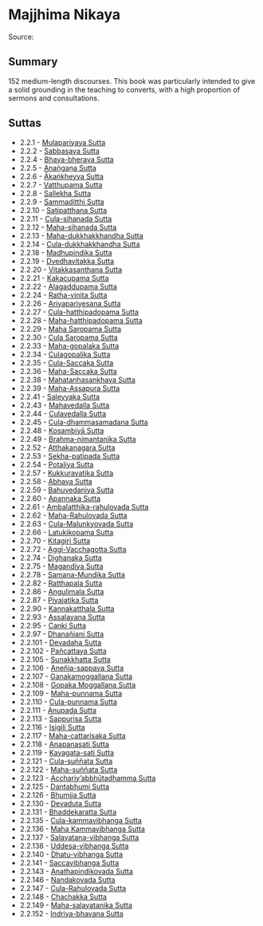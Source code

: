 # Majjhima Nikaya

Source: []()

## Summary
152 medium-length discourses. This book was particularly intended to give a solid grounding in the teaching to converts, with a high proportion of sermons and consultations.

## Suttas
*  2.2.1 - [Mulapariyaya Sutta](docs/2-sutta-pitaka/2.2-majjhima-nikaya/2.2.1-mulapariyaya-sutta.md)
*  2.2.2 - [Sabbasava Sutta](docs/2-sutta-pitaka/2.2-majjhima-nikaya/2.2.2-sabbasava-sutta.md)
*  2.2.4 - [Bhaya-bherava Sutta](docs/2-sutta-pitaka/2.2-majjhima-nikaya/2.2.4-bhaya-bherava-sutta.md)
*  2.2.5 - [Anaṅgaṇa Sutta](docs/2-sutta-pitaka/2.2-majjhima-nikaya/2.2.5-ana-ga-a-sutta.md)
*  2.2.6 - [Ākaṅkheyya Sutta](docs/2-sutta-pitaka/2.2-majjhima-nikaya/2.2.6--ka-kheyya-sutta.md)
*  2.2.7 - [Vatthupama Sutta](docs/2-sutta-pitaka/2.2-majjhima-nikaya/2.2.7-vatthupama-sutta.md)
*  2.2.8 - [Sallekha Sutta](docs/2-sutta-pitaka/2.2-majjhima-nikaya/2.2.8-sallekha-sutta.md)
*  2.2.9 - [Sammaditthi Sutta](docs/2-sutta-pitaka/2.2-majjhima-nikaya/2.2.9-sammaditthi-sutta.md)
*  2.2.10 - [Satipatthana Sutta](docs/2-sutta-pitaka/2.2-majjhima-nikaya/2.2.10-satipatthana-sutta.md)
*  2.2.11 - [Cula-sihanada Sutta](docs/2-sutta-pitaka/2.2-majjhima-nikaya/2.2.11-cula-sihanada-sutta.md)
*  2.2.12 - [Maha-sihanada Sutta](docs/2-sutta-pitaka/2.2-majjhima-nikaya/2.2.12-maha-sihanada-sutta.md)
*  2.2.13 - [Maha-dukkhakkhandha Sutta](docs/2-sutta-pitaka/2.2-majjhima-nikaya/2.2.13-maha-dukkhakkhandha-sutta.md)
*  2.2.14 - [Cula-dukkhakkhandha Sutta](docs/2-sutta-pitaka/2.2-majjhima-nikaya/2.2.14-cula-dukkhakkhandha-sutta.md)
*  2.2.18 - [Madhupindika Sutta](docs/2-sutta-pitaka/2.2-majjhima-nikaya/2.2.18-madhupindika-sutta.md)
*  2.2.19 - [Dvedhavitakka Sutta](docs/2-sutta-pitaka/2.2-majjhima-nikaya/2.2.19-dvedhavitakka-sutta.md)
*  2.2.20 - [Vitakkasanthana Sutta](docs/2-sutta-pitaka/2.2-majjhima-nikaya/2.2.20-vitakkasanthana-sutta.md)
*  2.2.21 - [Kakacupama Sutta](docs/2-sutta-pitaka/2.2-majjhima-nikaya/2.2.21-kakacupama-sutta.md)
*  2.2.22 - [Alagaddupama Sutta](docs/2-sutta-pitaka/2.2-majjhima-nikaya/2.2.22-alagaddupama-sutta.md)
*  2.2.24 - [Ratha-vinita Sutta](docs/2-sutta-pitaka/2.2-majjhima-nikaya/2.2.24-ratha-vinita-sutta.md)
*  2.2.26 - [Ariyapariyesana Sutta](docs/2-sutta-pitaka/2.2-majjhima-nikaya/2.2.26-ariyapariyesana-sutta.md)
*  2.2.27 - [Cula-hatthipadopama Sutta](docs/2-sutta-pitaka/2.2-majjhima-nikaya/2.2.27-cula-hatthipadopama-sutta.md)
*  2.2.28 - [Maha-hatthipadopama Sutta](docs/2-sutta-pitaka/2.2-majjhima-nikaya/2.2.28-maha-hatthipadopama-sutta.md)
*  2.2.29 - [Maha Saropama Sutta](docs/2-sutta-pitaka/2.2-majjhima-nikaya/2.2.29-maha-saropama-sutta.md)
*  2.2.30 - [Cula Saropama Sutta](docs/2-sutta-pitaka/2.2-majjhima-nikaya/2.2.30-cula-saropama-sutta.md)
*  2.2.33 - [Maha-gopalaka Sutta](docs/2-sutta-pitaka/2.2-majjhima-nikaya/2.2.33-maha-gopalaka-sutta.md)
*  2.2.34 - [Culagopalika Sutta](docs/2-sutta-pitaka/2.2-majjhima-nikaya/2.2.34-culagopalika-sutta.md)
*  2.2.35 - [Cula-Saccaka Sutta](docs/2-sutta-pitaka/2.2-majjhima-nikaya/2.2.35-cula-saccaka-sutta.md)
*  2.2.36 - [Maha-Saccaka Sutta](docs/2-sutta-pitaka/2.2-majjhima-nikaya/2.2.36-maha-saccaka-sutta.md)
*  2.2.38 - [Mahatanhasankhaya Sutta](docs/2-sutta-pitaka/2.2-majjhima-nikaya/2.2.38-mahatanhasankhaya-sutta.md)
*  2.2.39 - [Maha-Assapura Sutta](docs/2-sutta-pitaka/2.2-majjhima-nikaya/2.2.39-maha-assapura-sutta.md)
*  2.2.41 - [Saleyyaka Sutta](docs/2-sutta-pitaka/2.2-majjhima-nikaya/2.2.41-saleyyaka-sutta.md)
*  2.2.43 - [Mahavedalla Sutta](docs/2-sutta-pitaka/2.2-majjhima-nikaya/2.2.43-mahavedalla-sutta.md)
*  2.2.44 - [Culavedalla Sutta](docs/2-sutta-pitaka/2.2-majjhima-nikaya/2.2.44-culavedalla-sutta.md)
*  2.2.45 - [Cula-dhammasamadana Sutta](docs/2-sutta-pitaka/2.2-majjhima-nikaya/2.2.45-cula-dhammasamadana-sutta.md)
*  2.2.48 - [Kosambiyā Sutta](docs/2-sutta-pitaka/2.2-majjhima-nikaya/2.2.48-kosambiy-sutta.md)
*  2.2.49 - [Brahma-nimantanika Sutta](docs/2-sutta-pitaka/2.2-majjhima-nikaya/2.2.49-brahma-nimantanika-sutta.md)
*  2.2.52 - [Atthakanagara Sutta](docs/2-sutta-pitaka/2.2-majjhima-nikaya/2.2.52-atthakanagara-sutta.md)
*  2.2.53 - [Sekha-patipada Sutta](docs/2-sutta-pitaka/2.2-majjhima-nikaya/2.2.53-sekha-patipada-sutta.md)
*  2.2.54 - [Potaliya Sutta](docs/2-sutta-pitaka/2.2-majjhima-nikaya/2.2.54-potaliya-sutta.md)
*  2.2.57 - [Kukkuravatika Sutta](docs/2-sutta-pitaka/2.2-majjhima-nikaya/2.2.57-kukkuravatika-sutta.md)
*  2.2.58 - [Abhaya Sutta](docs/2-sutta-pitaka/2.2-majjhima-nikaya/2.2.58-abhaya-sutta.md)
*  2.2.59 - [Bahuvedaniya Sutta](docs/2-sutta-pitaka/2.2-majjhima-nikaya/2.2.59-bahuvedaniya-sutta.md)
*  2.2.60 - [Apannaka  Sutta](docs/2-sutta-pitaka/2.2-majjhima-nikaya/2.2.60-apannaka-sutta.md)
*  2.2.61 - [Ambalatthika-rahulovada Sutta](docs/2-sutta-pitaka/2.2-majjhima-nikaya/2.2.61-ambalatthika-rahulovada-sutta.md)
*  2.2.62 - [Maha-Rahulovada Sutta](docs/2-sutta-pitaka/2.2-majjhima-nikaya/2.2.62-maha-rahulovada-sutta.md)
*  2.2.63 - [Cula-Malunkyovada Sutta](docs/2-sutta-pitaka/2.2-majjhima-nikaya/2.2.63-cula-malunkyovada-sutta.md)
*  2.2.66 - [Latukikopama Sutta](docs/2-sutta-pitaka/2.2-majjhima-nikaya/2.2.66-latukikopama-sutta.md)
*  2.2.70 - [Kitagiri Sutta](docs/2-sutta-pitaka/2.2-majjhima-nikaya/2.2.70-kitagiri-sutta.md)
*  2.2.72 - [Aggi-Vacchagotta Sutta](docs/2-sutta-pitaka/2.2-majjhima-nikaya/2.2.72-aggi-vacchagotta-sutta.md)
*  2.2.74 - [Dighanaka Sutta](docs/2-sutta-pitaka/2.2-majjhima-nikaya/2.2.74-dighanaka-sutta.md)
*  2.2.75 - [Magandiya Sutta](docs/2-sutta-pitaka/2.2-majjhima-nikaya/2.2.75-magandiya-sutta.md)
*  2.2.78 - [Samana-Mundika Sutta](docs/2-sutta-pitaka/2.2-majjhima-nikaya/2.2.78-samana-mundika-sutta.md)
*  2.2.82 - [Ratthapala Sutta](docs/2-sutta-pitaka/2.2-majjhima-nikaya/2.2.82-ratthapala-sutta.md)
*  2.2.86 - [Angulimala Sutta](docs/2-sutta-pitaka/2.2-majjhima-nikaya/2.2.86-angulimala-sutta.md)
*  2.2.87 - [Piyajatika Sutta](docs/2-sutta-pitaka/2.2-majjhima-nikaya/2.2.87-piyajatika-sutta.md)
*  2.2.90 - [Kannakatthala Sutta](docs/2-sutta-pitaka/2.2-majjhima-nikaya/2.2.90-kannakatthala-sutta.md)
*  2.2.93 - [Assalayana Sutta](docs/2-sutta-pitaka/2.2-majjhima-nikaya/2.2.93-assalayana-sutta.md)
*  2.2.95 - [Canki Sutta](docs/2-sutta-pitaka/2.2-majjhima-nikaya/2.2.95-canki-sutta.md)
*  2.2.97 - [Dhanañjani Sutta](docs/2-sutta-pitaka/2.2-majjhima-nikaya/2.2.97-dhana-jani-sutta.md)
*  2.2.101 - [Devadaha Sutta](docs/2-sutta-pitaka/2.2-majjhima-nikaya/2.2.101-devadaha-sutta.md)
*  2.2.102 - [Pañcattaya Sutta](docs/2-sutta-pitaka/2.2-majjhima-nikaya/2.2.102-pa-cattaya-sutta.md)
*  2.2.105 - [Sunakkhatta Sutta](docs/2-sutta-pitaka/2.2-majjhima-nikaya/2.2.105-sunakkhatta-sutta.md)
*  2.2.106 - [Aneñja-sappaya Sutta](docs/2-sutta-pitaka/2.2-majjhima-nikaya/2.2.106-ane-ja-sappaya-sutta.md)
*  2.2.107 - [Ganakamoggallana Sutta](docs/2-sutta-pitaka/2.2-majjhima-nikaya/2.2.107-ganakamoggallana-sutta.md)
*  2.2.108 - [Gopaka Moggallana Sutta](docs/2-sutta-pitaka/2.2-majjhima-nikaya/2.2.108-gopaka-moggallana-sutta.md)
*  2.2.109 - [Maha-punnama Sutta](docs/2-sutta-pitaka/2.2-majjhima-nikaya/2.2.109-maha-punnama-sutta.md)
*  2.2.110 - [Cula-punnama Sutta](docs/2-sutta-pitaka/2.2-majjhima-nikaya/2.2.110-cula-punnama-sutta.md)
*  2.2.111 - [Anupada Sutta](docs/2-sutta-pitaka/2.2-majjhima-nikaya/2.2.111-anupada-sutta.md)
*  2.2.113 - [Sappurisa Sutta](docs/2-sutta-pitaka/2.2-majjhima-nikaya/2.2.113-sappurisa-sutta.md)
*  2.2.116 - [Isigili Sutta](docs/2-sutta-pitaka/2.2-majjhima-nikaya/2.2.116-isigili-sutta.md)
*  2.2.117 - [Maha-cattarisaka Sutta](docs/2-sutta-pitaka/2.2-majjhima-nikaya/2.2.117-maha-cattarisaka-sutta.md)
*  2.2.118 - [Anapanasati Sutta](docs/2-sutta-pitaka/2.2-majjhima-nikaya/2.2.118-anapanasati-sutta.md)
*  2.2.119 - [Kayagata-sati Sutta](docs/2-sutta-pitaka/2.2-majjhima-nikaya/2.2.119-kayagata-sati-sutta.md)
*  2.2.121 - [Cula-suññata Sutta](docs/2-sutta-pitaka/2.2-majjhima-nikaya/2.2.121-cula-su-ata-sutta.md)
*  2.2.122 - [Maha-suññata Sutta](docs/2-sutta-pitaka/2.2-majjhima-nikaya/2.2.122-maha-su-ata-sutta.md)
*  2.2.123 - [Acchariy’abbhūtadhamma Sutta](docs/2-sutta-pitaka/2.2-majjhima-nikaya/2.2.123-acchariy-abbh-tadhamma-sutta.md)
*  2.2.125 - [Dantabhumi Sutta](docs/2-sutta-pitaka/2.2-majjhima-nikaya/2.2.125-dantabhumi-sutta.md)
*  2.2.126 - [Bhumija Sutta](docs/2-sutta-pitaka/2.2-majjhima-nikaya/2.2.126-bhumija-sutta.md)
*  2.2.130 - [Devaduta Sutta](docs/2-sutta-pitaka/2.2-majjhima-nikaya/2.2.130-devaduta-sutta.md)
*  2.2.131 - [Bhaddekaratta Sutta](docs/2-sutta-pitaka/2.2-majjhima-nikaya/2.2.131-bhaddekaratta-sutta.md)
*  2.2.135 - [Cula-kammavibhanga Sutta](docs/2-sutta-pitaka/2.2-majjhima-nikaya/2.2.135-cula-kammavibhanga-sutta.md)
*  2.2.136 - [Maha Kammavibhanga Sutta](docs/2-sutta-pitaka/2.2-majjhima-nikaya/2.2.136-maha-kammavibhanga-sutta.md)
*  2.2.137 - [Salayatana-vibhanga Sutta](docs/2-sutta-pitaka/2.2-majjhima-nikaya/2.2.137-salayatana-vibhanga-sutta.md)
*  2.2.138 - [Uddesa-vibhanga Sutta](docs/2-sutta-pitaka/2.2-majjhima-nikaya/2.2.138-uddesa-vibhanga-sutta.md)
*  2.2.140 - [Dhatu-vibhanga Sutta](docs/2-sutta-pitaka/2.2-majjhima-nikaya/2.2.140-dhatu-vibhanga-sutta.md)
*  2.2.141 - [Saccavibhanga Sutta](docs/2-sutta-pitaka/2.2-majjhima-nikaya/2.2.141-saccavibhanga-sutta.md)
*  2.2.143 - [Anathapindikovada Sutta](docs/2-sutta-pitaka/2.2-majjhima-nikaya/2.2.143-anathapindikovada-sutta.md)
*  2.2.146 - [Nandakovada Sutta](docs/2-sutta-pitaka/2.2-majjhima-nikaya/2.2.146-nandakovada-sutta.md)
*  2.2.147 - [Cula-Rahulovada Sutta](docs/2-sutta-pitaka/2.2-majjhima-nikaya/2.2.147-cula-rahulovada-sutta.md)
*  2.2.148 - [Chachakka Sutta](docs/2-sutta-pitaka/2.2-majjhima-nikaya/2.2.148-chachakka-sutta.md)
*  2.2.149 - [Maha-salayatanika Sutta](docs/2-sutta-pitaka/2.2-majjhima-nikaya/2.2.149-maha-salayatanika-sutta.md)
*  2.2.152 - [Indriya-bhavana Sutta](docs/2-sutta-pitaka/2.2-majjhima-nikaya/2.2.152-indriya-bhavana-sutta.md)